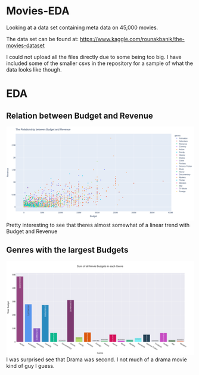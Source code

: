 # Movies-EDA
Looking at a data set containing meta data on 45,000 movies.

The data set can be found at: https://www.kaggle.com/rounakbanik/the-movies-dataset  

I could not upload all the files directly due to some being too big. I have included some of the smaller csvs in the repository for a sample of what the data looks like though.


# EDA

## Relation between Budget and Revenue
![image](Charts/Rel_Budget_Rev.png)
Pretty interesting to see that theres almost somewhat of a linear trend with Budget and Revenue

## Genres with the largest Budgets
![image](Charts/GenreBudget.png)
I was surprised see that Drama was second. I not much of a drama movie kind of guy I guess. 